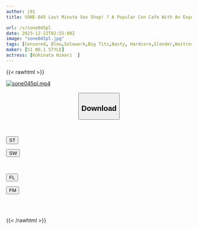 ```yaml
---
author: j91
title: SONE-045 Last Minute Sex Shop! ? A Popular Con Cafe With An Exposed Costume And A Staff Member With A National Treasure Body. We'll Make You Horny With Extreme Secret Options! Aoi Hinata

url: /v/sone045pl
date: 2023-12-22T02:55:00Z
image: "sone045pl.jpg"
tags: [Censored, Blow,Solowork,Big Tits,Nasty, Hardcore,Slender,Waitress	]
maker: [S1 NO.1 STYLE]
actress: [Kohinata Himari  ]
---
```



{{< rawhtml >}}

<div class="video" data-videoid="bQrZz3yW1MSP17v">
    <a href="javascript:;">
        <img src="/v/sone045pl/sone045pl.jpg" width="WIDTH" height="HEIGHT" alt="sone045pl.mp4" loading="lazy">
    </a>
</div>

<script type="text/javascript" src="https://j91.asia/asset/on-demand-st.js"></script>

<br>
  <link rel="stylesheet" href="https://j91.asia/asset/bs5.css">
  
  <center>
  <button class="btn btn-primary" type="button" data-bs-toggle="collapse" data-bs-target=".multi-collapse" aria-expanded="false" aria-controls="multiCollapseExample1 multiCollapseExample2"><h2>Download</h2></button></center>
</p>
<div class="row">
  <div class="col">
    <div class="collapse multi-collapse" id="multiCollapseExample1">
      <div class="card card-body">
	      	      <br>
<div class="buttons">  
<p><a href="https://streamtape.to/v/bQrZz3yW1MSP17v" target="_blank"><button class="btn-hover color-3"><i class="fa fa-download"></i> ST</button></a></p>
<p><a href="https://flaswish.com/vpnnw8x43w05" target="_blank"><button class="btn-hover color-2"><i class="fa fa-download"></i> SW</button></a></p></div>
    </div>
  </div>
</div>
  <div class="col">
    <div class="collapse multi-collapse" id="multiCollapseExample2">
      <div class="card card-body">
	      <br>
<div class="buttons">
<p><a href="javascript:;" target="_blank"><button class="btn-hover color-9"><i class="fa fa-download"></i> FL</button></a></p>
<p><a href="javascript:;" target="_blank"><button class="btn-hover color-8"><i class="fa fa-download"></i> FM</button></a></p></div>
<br><br>
      </div>
    </div>
  </div>
</div>

{{< /rawhtml >}}